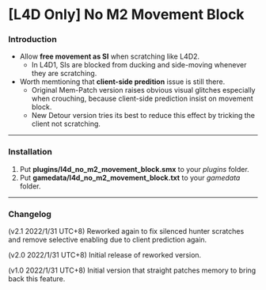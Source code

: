 # [L4D Only] No M2 Movement Block

### Introduction
- Allow **free movement as SI** when scratching like L4D2.
	- In L4D1, SIs are blocked from ducking and side-moving whenever they are scratching.
- Worth memtioning that **client-side predition** issue is still there.
	- Original Mem-Patch version raises obvious visual glitches especially when crouching, because client-side prediction insist on movement block.
	- New Detour version tries its best to reduce this effect by tricking the client not scratching.

<hr>

### Installation
1. Put **plugins/l4d_no_m2_movement_block.smx** to your _plugins_ folder.
2. Put **gamedata/l4d_no_m2_movement_block.txt** to your _gamedata_ folder.

<hr>

### Changelog
(v2.1 2022/1/31 UTC+8) Reworked again to fix silenced hunter scratches and remove selective enabling due to client prediction again.

(v2.0 2022/1/31 UTC+8) Initial release of reworked version.

(v1.0 2022/1/31 UTC+8) Initial version that straight patches memory to bring back this feature.
